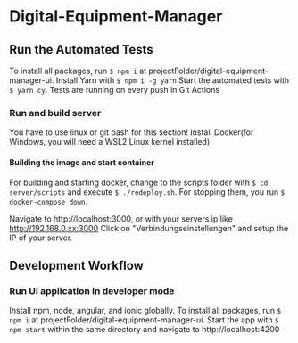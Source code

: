 # Digital-Equipment-Manager
## Run the Automated Tests
To install all packages, run `$ npm i` at projectFolder/digital-equipment-manager-ui.
Install Yarn with `$ npm i -g yarn`
Start the automated tests with `$ yarn cy`. Tests are running on every push in Git Actions


### Run and build server
You have to use linux or git bash for this section!
Install Docker(for Windows, you will need a WSL2 Linux kernel installed)

#### Building the image and start container
For building and starting docker, change to the scripts folder with `$ cd server/scripts` and execute `$ ./redeploy.sh`.
For stopping them, you run `$ docker-compose down`.

Navigate to http://localhost:3000, or with your servers ip like http://192.168.0.xx:3000
Click on "Verbindungseinstellungen" and setup the IP of your server.

## Development Workflow
### Run UI application in developer mode
Install npm, node, angular, and ionic globally.
To install all packages, run `$ npm i` at projectFolder/digital-equipment-manager-ui.
Start the app with `$ npm start` within the same directory and navigate to http://localhost:4200
